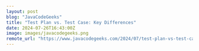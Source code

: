 ```yaml
---
layout: post
blog: "JavaCodeGeeks"
title: "Test Plan vs. Test Case: Key Differences"
date: 2024-07-26T16:43:00Z
image: images/javacodegeeks.png
remote_url: "https://www.javacodegeeks.com/2024/07/test-plan-vs-test-case-key-differences.html"
---
```

